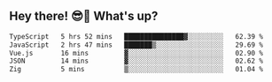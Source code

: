 ## Hey there! 😎👋 What's up?

<!--START_SECTION:waka-->

```txt
TypeScript   5 hrs 52 mins   ███████████████▓░░░░░░░░░   62.39 %
JavaScript   2 hrs 47 mins   ███████▒░░░░░░░░░░░░░░░░░   29.69 %
Vue.js       16 mins         ▓░░░░░░░░░░░░░░░░░░░░░░░░   02.90 %
JSON         14 mins         ▓░░░░░░░░░░░░░░░░░░░░░░░░   02.62 %
Zig          5 mins          ▒░░░░░░░░░░░░░░░░░░░░░░░░   01.04 %
```

<!--END_SECTION:waka-->
